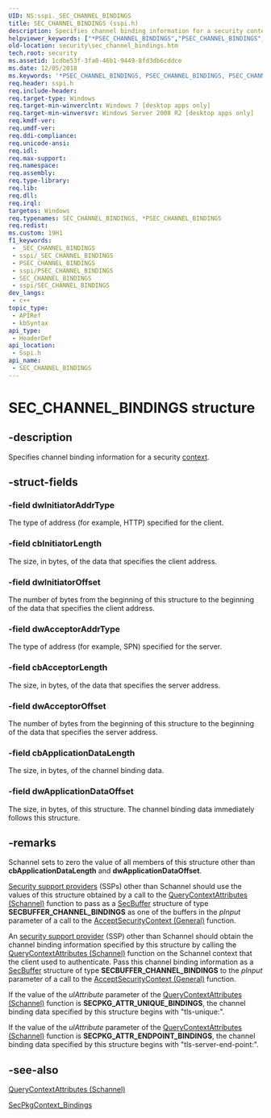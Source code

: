 ```yaml
---
UID: NS:sspi._SEC_CHANNEL_BINDINGS
title: SEC_CHANNEL_BINDINGS (sspi.h)
description: Specifies channel binding information for a security context.
helpviewer_keywords: ["*PSEC_CHANNEL_BINDINGS","PSEC_CHANNEL_BINDINGS","PSEC_CHANNEL_BINDINGS structure pointer [Security]","SEC_CHANNEL_BINDINGS","SEC_CHANNEL_BINDINGS structure [Security]","security.sec_channel_bindings","sspi/PSEC_CHANNEL_BINDINGS","sspi/SEC_CHANNEL_BINDINGS"]
old-location: security\sec_channel_bindings.htm
tech.root: security
ms.assetid: 1cdbe53f-3fa0-46b1-9449-8fd3db6cddce
ms.date: 12/05/2018
ms.keywords: '*PSEC_CHANNEL_BINDINGS, PSEC_CHANNEL_BINDINGS, PSEC_CHANNEL_BINDINGS structure pointer [Security], SEC_CHANNEL_BINDINGS, SEC_CHANNEL_BINDINGS structure [Security], security.sec_channel_bindings, sspi/PSEC_CHANNEL_BINDINGS, sspi/SEC_CHANNEL_BINDINGS'
req.header: sspi.h
req.include-header: 
req.target-type: Windows
req.target-min-winverclnt: Windows 7 [desktop apps only]
req.target-min-winversvr: Windows Server 2008 R2 [desktop apps only]
req.kmdf-ver: 
req.umdf-ver: 
req.ddi-compliance: 
req.unicode-ansi: 
req.idl: 
req.max-support: 
req.namespace: 
req.assembly: 
req.type-library: 
req.lib: 
req.dll: 
req.irql: 
targetos: Windows
req.typenames: SEC_CHANNEL_BINDINGS, *PSEC_CHANNEL_BINDINGS
req.redist: 
ms.custom: 19H1
f1_keywords:
 - _SEC_CHANNEL_BINDINGS
 - sspi/_SEC_CHANNEL_BINDINGS
 - PSEC_CHANNEL_BINDINGS
 - sspi/PSEC_CHANNEL_BINDINGS
 - SEC_CHANNEL_BINDINGS
 - sspi/SEC_CHANNEL_BINDINGS
dev_langs:
 - c++
topic_type:
 - APIRef
 - kbSyntax
api_type:
 - HeaderDef
api_location:
 - Sspi.h
api_name:
 - SEC_CHANNEL_BINDINGS
---
```


# SEC_CHANNEL_BINDINGS structure


## -description

Specifies channel binding information for a security <a href="/windows/desktop/SecGloss/c-gly">context</a>.

## -struct-fields

### -field dwInitiatorAddrType

The type of  address (for example, HTTP) specified for the client.

### -field cbInitiatorLength

The size, in bytes, of the data that specifies the client address.

### -field dwInitiatorOffset

The number of bytes from the beginning of this structure to the beginning of the data that specifies the client address.

### -field dwAcceptorAddrType

The type of  address (for example, SPN) specified for the server.

### -field cbAcceptorLength

The size, in bytes, of the data that specifies the server address.

### -field dwAcceptorOffset

The number of bytes from the beginning of this structure to the beginning of the data that specifies the server address.

### -field cbApplicationDataLength

The size, in bytes, of the channel binding data.

### -field dwApplicationDataOffset

The size, in  bytes, of this structure. The channel binding data immediately follows this structure.

## -remarks

Schannel sets  to zero the value of all members of this structure other than <b>cbApplicationDataLength</b> and <b>dwApplicationDataOffset</b>.

<a href="/windows/desktop/SecGloss/s-gly">Security support providers</a> (SSPs) other than Schannel should use the values of this structure obtained by a call to the <a href="/windows/desktop/api/sspi/nf-sspi-querycontextattributesw">QueryContextAttributes (Schannel)</a> function  to pass as a <a href="/windows/desktop/api/sspi/ns-sspi-secbuffer">SecBuffer</a> structure of type <b>SECBUFFER_CHANNEL_BINDINGS</b> as one of the buffers in the <i>pInput</i> parameter of a call to the <a href="/windows/desktop/api/sspi/nf-sspi-acceptsecuritycontext">AcceptSecurityContext (General)</a> function.

An <a href="/windows/desktop/SecGloss/s-gly">security support provider</a> (SSP) other than Schannel should obtain the channel binding information specified by this structure by calling the <a href="/windows/desktop/api/sspi/nf-sspi-querycontextattributesw">QueryContextAttributes (Schannel)</a> function on the Schannel context that the client used to authenticate. Pass this channel binding information as a <a href="/windows/desktop/api/sspi/ns-sspi-secbuffer">SecBuffer</a> structure of type <b>SECBUFFER_CHANNEL_BINDINGS</b> to the <i>pInput</i> parameter of a call to the <a href="/windows/desktop/api/sspi/nf-sspi-acceptsecuritycontext">AcceptSecurityContext (General)</a> function.

 If the value of the <i>ulAttribute</i> parameter of the <a href="/windows/desktop/api/sspi/nf-sspi-querycontextattributesw">QueryContextAttributes (Schannel)</a> function is <b>SECPKG_ATTR_UNIQUE_BINDINGS</b>, the channel binding data specified by this structure begins with "tls-unique:".

If the value of the <i>ulAttribute</i> parameter of the <a href="/windows/desktop/api/sspi/nf-sspi-querycontextattributesw">QueryContextAttributes (Schannel)</a> function is <b>SECPKG_ATTR_ENDPOINT_BINDINGS</b>, the channel binding data specified by this structure begins with "tls-server-end-point:".

## -see-also

<a href="/windows/desktop/api/sspi/nf-sspi-querycontextattributesw">QueryContextAttributes (Schannel)</a>



<a href="/windows/desktop/api/sspi/ns-sspi-secpkgcontext_bindings">SecPkgContext_Bindings</a>